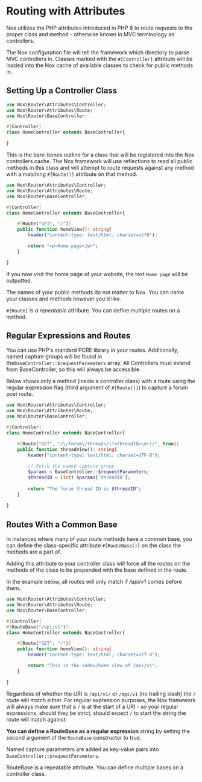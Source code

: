 # Routing with Attributes
Nox utilizes the PHP attributes introduced in PHP 8 to route requests to the proper class and method - otherwise known in MVC terminology as controllers.

The Nox configuration file will tell the framework which directory to parse MVC controllers in. Classes marked with the `#[Controller]` attribute will be loaded into the Nox cache of available classes to check for public methods in.

## Setting Up a Controller Class
```php
use Nox\Router\Attributes\Controller;
use Nox\Router\Attributes\Route;
use Nox\Router\BaseController;

#[Controller]
class HomeController extends BaseController{

}
```

This is the bare-bones outline for a class that will be registered into the Nox controllers cache. The Nox framework will use reflections to read all public methods in this class and will attempt to route requests against any method with a matching `#[Route()]` attribute on that method.

```php
use Nox\Router\Attributes\Controller;
use Nox\Router\Attributes\Route;
use Nox\Router\BaseController;

#[Controller]
class HomeController extends BaseController{

    #[Route("GET", "/")]
    public function homeView(): string{
        header("content-type: text/html; charset=utf8");

        return "<p>Home page</p>";
    }

}
```

If you now visit the home page of your website, the text `Home page` will be outputted.

The names of your public methods do not matter to Nox. You can name your classes and methods however you'd like.

`#[Route]` *is a repeatable* attribute. You can define multiple routes on a method.

## Regular Expressions and Routes
You can use PHP's standard PCRE library in your routes. Additionally, named capture groups will be found in the`BaseController::$requestParameters` array. All Controllers must extend from BaseController, so this will always be accessible.

Below shows only a method (inside a controller class) with a route using the regular expression flag (third argument of `#[Route()]`) to capture a forum post route.

```php
use Nox\Router\Attributes\Controller;
use Nox\Router\Attributes\Route;
use Nox\Router\BaseController;

#[Controller]
class HomeController extends BaseController{

    #[Route("GET", "/\/forum\/thread\/(?<threadID>\d+)/", true)]
    public function threadView(): string{
        header("content-type: text/html; charset=UTF-8");
    
        // Fetch the named capture group
        $params = BaseController::$requestParameters;
        $threadID = (int) $params['threadID'];
    
        return "The forum thread ID is $threadID";
    }
    
}
```

## Routes With a Common Base
In instances where many of your route methods have a common base, you can define the class-specific attribute `#[RouteBase()]` on the class the methods are a part of.

Adding this attribute to your controller class will force all the routes on the methods of the class to be prepended with the base defined in the route.

In the example below, all routes will only match if <em>/api/v1</em> comes before them.

```php
use Nox\Router\Attributes\Controller;
use Nox\Router\Attributes\Route;
use Nox\Router\BaseController;

#[Controller]
#[RouteBase("/api/v1")]
class HomeController extends BaseController{

    #[Route("GET", "/")]
    public function homeView(): string{
        header("content-type: text/html; charset=utf-8");

        return "This is the index/home view of /api/v1";
    }

}
```

Regardless of whether the URI is `/api/v1/` or `/api/v1` (no trailing slash) the `/` route will match either. For regular expression purposes, the Nox framework will always make sure that a `/` is at the start of a URI - so your regular expressions, should they be strict, should expect `/` to start the string the route will match against. 

**You can define a RouteBase as a regular expression** string by setting the second argument of the `RouteBase` constructor to true.

Named capture parameters are added as key-value pairs into `BaseController::$requestParameters`.

RouteBase is a repeatable attribute. You can define multiple bases on a controller class.
